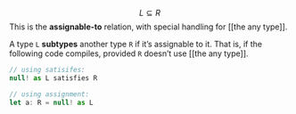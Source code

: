 $$ L \subseteq R $$
This is the **assignable-to** relation, with special handling for [[the any type]]. 

A type `L` **subtypes** another type `R` if it’s assignable to it. That is, if the following code compiles, provided `R` doesn’t use [[the any type]].
```ts
// using satisifes:
null! as L satisfies R

// using assignment:
let a: R = null! as L
```



